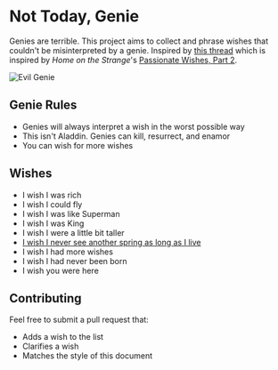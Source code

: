 Not Today, Genie
==================
Genies are terrible. This project aims to collect and phrase wishes that couldn't be misinterpreted by a genie. Inspired by [this thread](http://homeonthestrange.com/phpBB2/viewtopic.php?t=83&sid=021d8ae2fc5723bbd5e44cde40192044) which is inspired by _Home on the Strange_'s [Passionate Wishes, Part 2](http://www.homeonthestrange.com/view.php?ID=48).

![Evil Genie](http://www.jwt.com/blog/wp-content/uploads/2012/10/Screen-shot-2012-10-04-at-10.11.07-AM-300x281.png)

## Genie Rules

* Genies will always interpret a wish in the worst possible way
* This isn't Aladdin. Genies can kill, resurrect, and enamor
* You can wish for more wishes

## Wishes

* I wish I was rich
* I wish I could fly
* I wish I was like Superman
* I wish I was King
* I wish I were a little bit taller
* [I wish I never see another spring as long as I live](https://www.youtube.com/watch?v=le2eB2xtvBQ)
* I wish I had more wishes
* I wish I had never been born
* I wish you were here

## Contributing

Feel free to submit a pull request that:

* Adds a wish to the list
* Clarifies a wish
* Matches the style of this document
